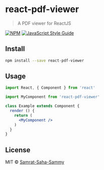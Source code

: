 # react-pdf-viewer

> A PDF viewer for ReactJS

[![NPM](https://img.shields.io/npm/v/react-pdf-viewer.svg)](https://www.npmjs.com/package/react-pdf-viewer) [![JavaScript Style Guide](https://img.shields.io/badge/code_style-standard-brightgreen.svg)](https://standardjs.com)

## Install

```bash
npm install --save react-pdf-viewer
```

## Usage

```jsx
import React, { Component } from 'react'

import MyComponent from 'react-pdf-viewer'

class Example extends Component {
  render () {
    return (
      <MyComponent />
    )
  }
}
```

## License

MIT © [Samrat-Saha-Sammy](https://github.com/Samrat-Saha-Sammy)
